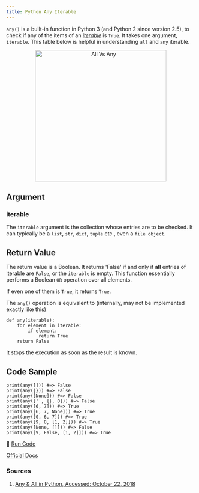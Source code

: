 ```yaml
---
title: Python Any Iterable
---
```

`any()` is a built-in function in Python 3 (and Python 2 since version 2.5), to check if any of the items of an <a href='https://docs.python.org/3/glossary.html#term-iterable' target='_blank' rel='nofollow'>_iterable_</a> is `True`. It takes one argument, `iterable`. This table below is helpful in understanding `all` and `any` iterable.

<p align="center">
<img src="https://www.geeksforgeeks.org/wp-content/uploads/All-any-in-python.png" alt="All Vs Any" width="350" />
</center>
    
## Argument

### iterable

The `iterable` argument is the collection whose entries are to be checked. It can typically be a `list`, `str`, `dict`, `tuple` etc., even a `file object`.

## Return Value

The return value is a Boolean. It returns 'False' if and only if **all** entries of iterable are `False`, or the `iterable` is empty. This function essentially performs a Boolean `OR` operation over all elements.

If even one of them is `True`, it returns `True`.

The `any()` operation is equivalent to (internally, may not be implemented exactly like this)

    def any(iterable):
        for element in iterable:
            if element:
                return True
        return False
        
It stops the execution as soon as the result is known.

## Code Sample

    print(any([])) #=> False
    print(any({})) #=> False
    print(any([None])) #=> False
    print(any(['', {}, 0])) #=> False
    print(any([6, 7])) #=> True
    print(any([6, 7, None])) #=> True
    print(any([0, 6, 7])) #=> True
    print(any([9, 8, [1, 2]])) #=> True
    print(any([None, []])) #=> False
    print(any([9, False, [1, 2]])) #=> True

🚀 <a href='https://repl.it/@arverma/GleefulCanineAmericanrobin' target='_blank' rel='nofollow'>Run Code</a>

<a href='https://docs.python.org/3/library/functions.html#any' target='_blank' rel='nofollow'>Official Docs</a>

### Sources
1. <a href='https://www.geeksforgeeks.org/any-all-in-python/' target='_blank'>Any & All in Python, Accessed: October 22, 2018</a>

